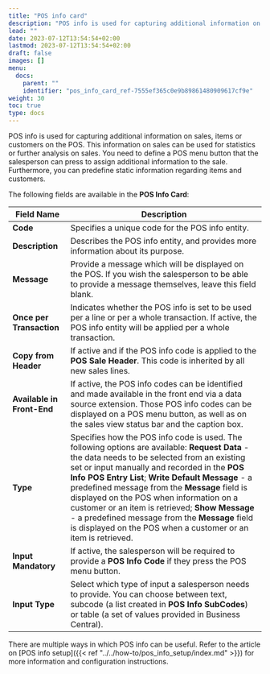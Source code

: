 ```yaml
---
title: "POS info card"
description: "POS info is used for capturing additional information on sales, items or customers on the POS. This information on sales can be used for statistics or further analysis on sales."
lead: ""
date: 2023-07-12T13:54:54+02:00
lastmod: 2023-07-12T13:54:54+02:00
draft: false
images: []
menu:
  docs:
    parent: ""
    identifier: "pos_info_card_ref-7555ef365c0e9b89861480909617cf9e"
weight: 30
toc: true
type: docs
---
```


POS info is used for capturing additional information on sales, items or customers on the POS. This information on sales can be used for statistics or further analysis on sales. You need to define a POS menu button that the salesperson can press to assign additional information to the sale. Furthermore, you can predefine static information regarding items and customers.

The following fields are available in the **POS Info Card**:

| Field Name      | Description |
| ----------- | ----------- |
| **Code** | Specifies a unique code for the POS info entity. |
| **Description** | Describes the POS info entity, and provides more information about its purpose. |
| **Message** | Provide a message which will be displayed on the POS. If you wish the salesperson to be able to provide a message themselves, leave this field blank. | 
| **Once per Transaction** | Indicates whether the POS info is set to be used per a line or per a whole transaction. If active, the POS info entity will be applied per a whole transaction. |
| **Copy from Header** | If active and if the POS info code is applied to the **POS Sale Header**. This code is inherited by all new sales lines. |
| **Available in Front-End** | If active, the POS info codes can be identified and made available in the front end via a data source extension. Those POS info codes can be displayed on a POS menu button, as well as on the sales view status bar and the caption box. |
| **Type** | Specifies how the POS info code is used. The following options are available: **Request Data** - the data needs to be selected from an existing set or input manually and recorded in the **POS Info POS Entry List**; **Write Default Message** - a predefined message from the **Message** field is displayed on the POS when information on a customer or an item is retrieved; **Show Message** - a predefined message from the **Message** field is displayed on the POS when a customer or an item is retrieved. |
| **Input Mandatory** | If active, the salesperson will be required to provide a **POS Info Code** if they press the POS menu button. | 
| **Input Type** | Select which type of input a salesperson needs to provide. You can choose between text, subcode (a list created in **POS Info SubCodes**) or table (a set of values provided in Business Central). |

There are multiple ways in which POS info can be useful. Refer to the article on [POS info setup]({{< ref "../../how-to/pos_info_setup/index.md" >}}) for more information and configuration instructions.